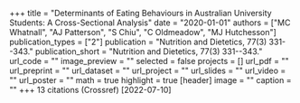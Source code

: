 +++
title = "Determinants of Eating Behaviours in Australian University Students: A Cross-Sectional Analysis"
date = "2020-01-01"
authors = ["MC Whatnall", "AJ Patterson", "S Chiu", "C Oldmeadow", "MJ Hutchesson"]
publication_types = ["2"]
publication = "Nutrition and Dietetics, 77(3) 331--343."
publication_short = "Nutrition and Dietetics, 77(3) 331--343."
url_code = ""
image_preview = ""
selected = false
projects = []
url_pdf = ""
url_preprint = ""
url_dataset = ""
url_project = ""
url_slides = ""
url_video = ""
url_poster = ""
math = true
highlight = true
[header]
image = ""
caption = ""
+++
13 citations (Crossref) [2022-07-10]
